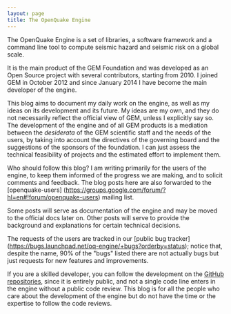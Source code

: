 ```yaml
---
layout: page
title: The OpenQuake Engine
---
```


The OpenQuake Engine is a set of libraries, a software framework and a
command line tool to compute seismic hazard and seismic risk on a global scale.

It is the main product of the GEM Foundation and was developed 
as an Open Source project with several contributors, starting from 2010.
I joined GEM in October 2012 and since January 2014 I have become
the main developer of the engine.

This blog aims to document my daily work on the engine, as well as my
ideas on its development and its future. My ideas are my own, and they
do not necessarily reflect the official view of GEM, unless I
explicitly say so. The development of the engine and of all GEM
products is a mediation between the *desiderata* of the GEM scientific
staff and the needs of the users, by taking into account
the directives of the governing board and the suggestions of the sponsors
of the foundation. I can just assess the technical feasibility of
projects and the estimated effort to implement them.

Who should follow this blog? I am writing primarily for the users
of the engine, to keep them informed of the progress we are making,
and to solicit comments and feedback. The blog posts here are also
forwarded to the [openquake-users]
(https://groups.google.com/forum/?hl=en#!forum/openquake-users) mailing list.


Some posts will serve as documentation of the engine and may
be moved to the official docs later on. Other posts will serve to
provide the background and explanations for certain technical
decisions.

The requests of the users are tracked in our [public bug tracker]
(https://bugs.launchpad.net/oq-engine/+bugs?orderby=status); notice
that, despite the name, 90% of the "bugs" listed there are not actually bugs
but just requests for new features and improvements.

If you are a skilled developer, you can follow the development on the
[GitHub repositories](https://github.com/gem/), since it is
entirely public, and not a single code line enters in the engine
without a public code review. This blog is for all the people who care
about the development of the engine but do not have the time or the
expertise to follow the code reviews.

